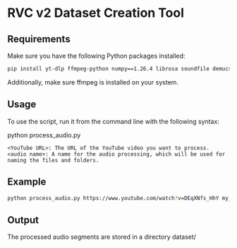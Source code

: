 # RVC v2 Dataset Creation Tool
 
## Requirements

Make sure you have the following Python packages installed:
```bash
pip install yt-dlp ffmpeg-python numpy==1.26.4 librosa soundfile demucs
```

Additionally, make sure ffmpeg is installed on your system.

## Usage

To use the script, run it from the command line with the following syntax:

python process_audio.py <YouTube URL> <audio name>

    <YouTube URL>: The URL of the YouTube video you want to process.
    <audio name>: A name for the audio processing, which will be used for naming the files and folders.

## Example
```bash
python process_audio.py https://www.youtube.com/watch?v=DEqXNfs_HhY my_audio
```

## Output
The processed audio segments are stored in a directory dataset/<audio name>.
These segments are then packaged into a ZIP file named dataset_<audio_name>.zip located in the current directory.
